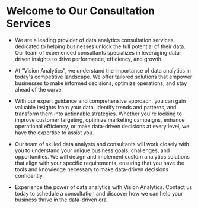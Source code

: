# Welcome to Our Consultation Services

- We are a leading provider of data analytics consultation services, dedicated to helping businesses unlock the full potential of their data. Our team of experienced consultants specializes in leveraging data-driven insights to drive performance, efficiency, and growth.

- At "Vision Analytics", we understand the importance of data analytics in today's competitive landscape. We offer tailored solutions that empower businesses to make informed decisions, optimize operations, and stay ahead of the curve.

- With our expert guidance and comprehensive approach, you can gain valuable insights from your data, identify trends and patterns, and transform them into actionable strategies. Whether you're looking to improve customer targeting, optimize marketing campaigns, enhance operational efficiency, or make data-driven decisions at every level, we have the expertise to assist you.

- Our team of skilled data analysts and consultants will work closely with you to understand your unique business goals, challenges, and opportunities. We will design and implement custom analytics solutions that align with your specific requirements, ensuring that you have the tools and knowledge necessary to make data-driven decisions confidently.
- Experience the power of data analytics with Vision Analytics. Contact us today to schedule a consultation and discover how we can help your business thrive in the data-driven era.
